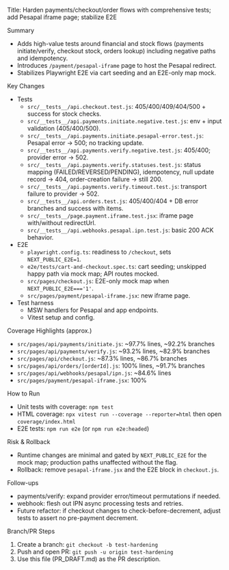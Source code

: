 Title: Harden payments/checkout/order flows with comprehensive tests; add Pesapal iframe page; stabilize E2E

Summary
- Adds high-value tests around financial and stock flows (payments initiate/verify, checkout stock, orders lookup) including negative paths and idempotency.
- Introduces `/payment/pesapal-iframe` page to host the Pesapal redirect.
- Stabilizes Playwright E2E via cart seeding and an E2E-only map mock.

Key Changes
- Tests
  - `src/__tests__/api.checkout.test.js`: 405/400/409/404/500 + success for stock checks.
  - `src/__tests__/api.payments.initiate.negative.test.js`: env + input validation (405/400/500).
  - `src/__tests__/api.payments.initiate.pesapal-error.test.js`: Pesapal error → 500; no tracking update.
  - `src/__tests__/api.payments.verify.negative.test.js`: 405/400; provider error → 502.
  - `src/__tests__/api.payments.verify.statuses.test.js`: status mapping (FAILED/REVERSED/PENDING), idempotency, null update record → 404, order-creation failure → still 200.
  - `src/__tests__/api.payments.verify.timeout.test.js`: transport failure to provider → 502.
  - `src/__tests__/api.orders.test.js`: 405/400/404 + DB error branches and success with items.
  - `src/__tests__/page.payment.iframe.test.jsx`: iframe page with/without redirectUrl.
  - `src/__tests__/api.webhooks.pesapal.ipn.test.js`: basic 200 ACK behavior.
- E2E
  - `playwright.config.ts`: readiness to `/checkout`, sets `NEXT_PUBLIC_E2E=1`.
  - `e2e/tests/cart-and-checkout.spec.ts`: cart seeding; unskipped happy path via mock map; API routes mocked.
  - `src/pages/checkout.js`: E2E-only mock map when `NEXT_PUBLIC_E2E==='1'`.
  - `src/pages/payment/pesapal-iframe.jsx`: new iframe page.
- Test harness
  - MSW handlers for Pesapal and app endpoints.
  - Vitest setup and config.

Coverage Highlights (approx.)
- `src/pages/api/payments/initiate.js`: ~97.7% lines, ~92.2% branches
- `src/pages/api/payments/verify.js`: ~93.2% lines, ~82.9% branches
- `src/pages/api/checkout.js`: ~87.3% lines, ~86.7% branches
- `src/pages/api/orders/[orderId].js`: 100% lines, ~91.7% branches
- `src/pages/api/webhooks/pesapal/ipn.js`: ~84.6% lines
- `src/pages/payment/pesapal-iframe.jsx`: 100%

How to Run
- Unit tests with coverage: `npm test`
- HTML coverage: `npx vitest run --coverage --reporter=html` then open `coverage/index.html`
- E2E tests: `npm run e2e` (or `npm run e2e:headed`)

Risk & Rollback
- Runtime changes are minimal and gated by `NEXT_PUBLIC_E2E` for the mock map; production paths unaffected without the flag.
- Rollback: remove `pesapal-iframe.jsx` and the E2E block in `checkout.js`.

Follow-ups
- payments/verify: expand provider error/timeout permutations if needed.
- webhook: flesh out IPN async processing tests and retries.
- Future refactor: if checkout changes to check-before-decrement, adjust tests to assert no pre-payment decrement.

Branch/PR Steps
1) Create a branch:
   `git checkout -b test-hardening`
2) Push and open PR:
   `git push -u origin test-hardening`
3) Use this file (PR_DRAFT.md) as the PR description.

